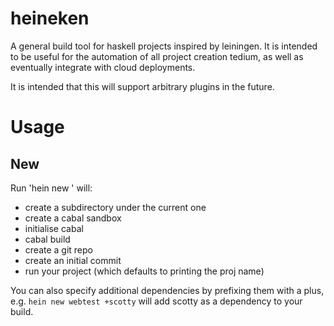 # heineken
A general build tool for haskell projects inspired by leiningen. It is intended to be useful for the automation of all project creation tedium, as well as eventually integrate with cloud deployments.

It is intended that this will support arbitrary plugins in the future.

# Usage
## New

Run 'hein new <proj name>' will:
 * create a subdirectory under the current one
 * create a cabal sandbox
 * initialise cabal
 * cabal build
 * create a git repo
 * create an initial commit
 * run your project (which defaults to printing the proj name)
 
You can also specify additional dependencies by prefixing them with a plus, e.g. `hein new webtest +scotty` will add scotty as a dependency to your build.
